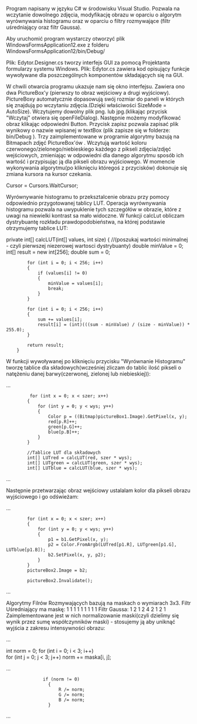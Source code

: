 Program napisany w języku C# w środowisku Visual Studio. Pozwala na wczytanie dowolnego zdjęcia, modyfikację obrazu w oparciu o algorytm wyrównywania histogramu oraz w oparciu o filtry rozmywające
(filtr uśredniający oraz filtr Gaussa).

Aby uruchomić program wystarczy otworzyć plik WindowsFormsApplication12.exe z folderu WindowsFormsApplication12/bin/Debug/

Plik: Edytor.Designer.cs tworzy interfejs GUI za pomocą Projektanta formularzy systemu Windows. Plik: Edytor.cs zawiera kod opisujący funkcje wywoływane dla poszczególnych komponentów składających się na GUI.

W chwili otwarcia programu ukazuje nam się okno interfejsu. Zawiera ono dwa PictureBox'y (pierwszy to obraz wejściowy a drugi wyjściowy). PictureBoxy automatycznie dopasowują swój rozmiar do paneli w których się znajdują po wczytaniu zdjęcia.(Dzięki właściwości SizeMode = AutoSize).
Wczytujemy dowolny plik png. lub jpg.(klikając przycisk "Wczytaj" otwiera się openFileDialog). Następnie możemy modyfikować obraz klikając odpowiedni Button. 
Przycisk zapisz pozwala zapisać plik wynikowy o nazwie wpisanej w textBox (plik zapisze się w folderze: bin/Debug ).
Trzy zaimplementowane w programie algorytmy bazują na Bitmapach zdjęć PictureBox'ów . Wczytują wartość koloru czerwonego/zielonego/niebieskiego każdego z pikseli zdjęcia/zdjęć wejściowych, zmieniając w odpowiedni dla danego algorytmu sposób ich wartość i przypisując ją dla pikseli obrazu wyjściowego.
W momencie wykonywania algorytmu(po kliknięciu któregoś z przycisków) dokonuje się zmiana kursora na kursor czekania.

Cursor = Cursors.WaitCursor;

Wyrównywanie histogramu to przeksztalcenie obrazu przy pomocy odpowiednio przygotowanej tablicy LUT. Operacja wyrównywania histogramu pozwala na uwypuklenie tych szczegółów w obrazie, które z uwagi na niewielki kontrast sa mało widoczne.
W funkcji calcLut obliczam dystrybuantę rozkładu prawdopodobieństwa, na której podstawie otrzymujemy tablice LUT:
   
   private int[] calcLUT(int[] values, int size)
        {
            //(poszukaj wartości minimalnej - czyli pierwszej niezerowej wartosci dystrybuanty)
            double minValue = 0;
            int[] result = new int[256];
            double sum = 0;

            for (int i = 0; i < 256; i++)
            {
                if (values[i] != 0)
                {
                    minValue = values[i];
                    break;
                }
            }

            for (int i = 0; i < 256; i++)
            {
                sum += values[i];
                result[i] = (int)(((sum - minValue) / (size - minValue)) * 255.0);
            }

            return result;
        }
        
W funkcji wywoływanej po kliknięciu przycisku "Wyrównanie Histogramu" tworzę tablice dla składowych(wcześniej zliczam do tablic ilość pikseli o natężeniu danej barwy(czerwonej, zielonej lub niebieskiej)):  

 ...
 
             for (int x = 0; x < szer; x++)
            {
                for (int y = 0; y < wys; y++)
                {
                    Color p = ((Bitmap)pictureBox1.Image).GetPixel(x, y);
                    red[p.R]++;
                    green[p.G]++;
                    blue[p.B]++;
                }
            }

            //Tablice LUT dla składowych
            int[] LUTred = calcLUT(red, szer * wys);
            int[] LUTgreen = calcLUT(green, szer * wys);
            int[] LUTblue = calcLUT(blue, szer * wys);
            
...

Następnie przetwarzając obraz wejściowy ustalalam kolor dla pikseli obrazu wyjściowego i go odświeżam:

...

            for (int x = 0; x < szer; x++)
            {
                for (int y = 0; y < wys; y++)
                {
                    p1 = b1.GetPixel(x, y);
                    p2 = Color.FromArgb(LUTred[p1.R], LUTgreen[p1.G], LUTblue[p1.B]);
                    b2.SetPixel(x, y, p2);
                }
            }
            pictureBox2.Image = b2;
            
            pictureBox2.Invalidate();
            
...

Algorytmy Filrów Rozmywających bazują na maskach o wymiarach 3x3. 
Filtr Uśredniający ma maskę:
1 1 1
1 1 1
1 1 1
Filtr Gaussa:
1 2 1 
2 4 2
1 2 1
Zaimplementowane jest w nich normalizowanie maski(czyli dzielimy się wynik przez sumę współczynników maski) - stosujemy ją aby uniknąć wyjścia z zakresu intensywności obrazu:

...

int norm = 0;
            for (int i = 0; i < 3; i++)    
                for (int j = 0; j < 3; j++)
                    norm += maska[i, j];
                    
...

                  if (norm != 0)
                    {
                        R /= norm;
                        G /= norm;
                        B /= norm;
                    }
                    
...
